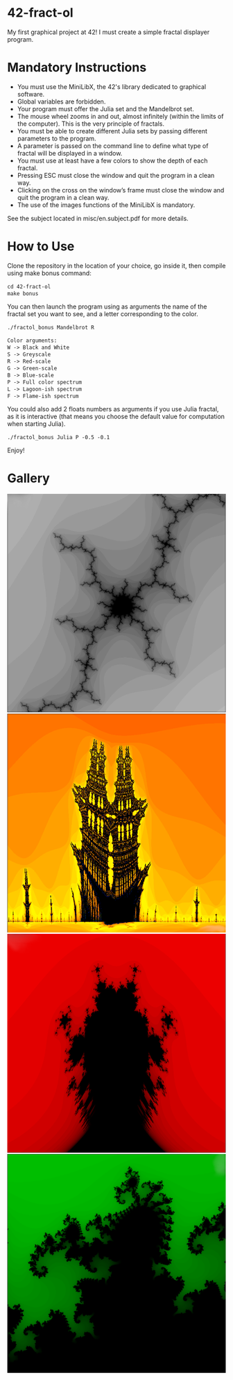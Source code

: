 # 42-fract-ol
My first graphical project at 42! I must create a simple fractal displayer program.

# Mandatory Instructions
 - You must use the MiniLibX, the 42's library dedicated to graphical software.
 - Global variables are forbidden.
 - Your program must offer the Julia set and the Mandelbrot set.
 - The mouse wheel zooms in and out, almost infinitely (within the limits of the computer). This is the very principle of fractals.
 - You must be able to create different Julia sets by passing different parameters to the program.
 - A parameter is passed on the command line to define what type of fractal will be displayed in a window.
 - You must use at least have a few colors to show the depth of each fractal.
 - Pressing ESC must close the window and quit the program in a clean way.
 - Clicking on the cross on the window’s frame must close the window and quit the program in a clean way.
 - The use of the images functions of the MiniLibX is mandatory.

See the subject located in misc/en.subject.pdf for more details.

# How to Use
Clone the repository in the location of your choice, go inside it, then compile using make bonus command:
```
cd 42-fract-ol
make bonus
```
You can then launch the program using as arguments the name of the fractal set you want to see, and a letter corresponding to the color.
```
./fractol_bonus Mandelbrot R
```
```
Color arguments:
W -> Black and White
S -> Greyscale
R -> Red-scale
G -> Green-scale
B -> Blue-scale
P -> Full color spectrum
L -> Lagoon-ish spectrum
F -> Flame-ish spectrum
```
You could also add 2 floats numbers as arguments if you use Julia fractal, as it is interactive (that means you choose the default value for computation when starting Julia).
```
./fractol_bonus Julia P -0.5 -0.1
```

Enjoy!

# Gallery
![The_Eye_of_Terror.png](misc/The_Eye_of_Terror.png)
![Cortes](misc/Cortes.png)
![Mantis](misc/Mantis.png)
![Mandelbrots_Seahorses](misc/Mandelbrots_Seahorses.png)
